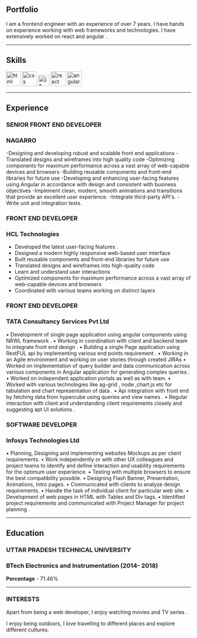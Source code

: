 ## Portfolio

I am a frontend engineer with an experience of over 7 years. I have hands on experience working with web frameworks and technologies. I have extensively worked on react and angular .

---

## Skills

<p align='left'>
  <img src="https://upload.wikimedia.org/wikipedia/commons/thumb/6/61/HTML5_logo_and_wordmark.svg/2048px-HTML5_logo_and_wordmark.svg.png" alt="html" width="40" height="40">
  <img src='https://upload.wikimedia.org/wikipedia/commons/thumb/d/d5/CSS3_logo_and_wordmark.svg/1200px-CSS3_logo_and_wordmark.svg.png' alt="css" width="40" height="40">
  <img src='https://upload.wikimedia.org/wikipedia/commons/6/6a/JavaScript-logo.png' height='30' width='auto' alt="js">
   <img src="https://upload.wikimedia.org/wikipedia/commons/thumb/a/a7/React-icon.svg/1280px-React-icon.svg.png" alt="react" width="auto" height="40"/>
   <img src="https://angular.io/assets/images/logos/angular/angular.svg" alt="angular" width="40" height="40"/>
</p>

---

## Experience

### **SENIOR FRONT END DEVELOPER**
### NAGARRO

-Designing and developing robust and scalable front end applications
-Translated designs and wireframes into high quality code
-Optimizing components for maximum performance across a vast array of web-capable devices and browsers
-Building reusable components and front-end libraries for future use
-Developing and enhancing user-facing features using Angular in accordance with design and consistent with business objectives
-Implement clean, modern, smooth animations and transitions that provide an excellent user experience.
-Integrate third-party API's.
-Write unit and integration tests.

### **FRONT END DEVELOPER**
### HCL Technologies

- Developed the latest user-facing features .
- Designed a modern highly responsive web-based user interface
- Built reusable components and front-end libraries for future use
- Translated designs and wireframes into high-quality code
- Learn and understand user interactions
- Optimized components for maximum performance across a vast array of web-capable devices and browsers
- Coordinated with various teams working on distinct layers

### **FRONT END DEVELOPER**
### TATA Consultancy Services Pvt Ltd

• Development of single page application using angular components using NRWL framework .
• Working in coordination with client and backend team to integrate front end design .
• Building a single Page application using RestFUL api by implementing various end points requirement .
• Working in an Agile environment and working on user stories through created JIRAs
• Worked on implementation of query builder and data communication across various components in Angular application for generating complex queries .
• Worked on independent application portals as well as with team.
• Worked with various technologies like ag-grid , node ,chart.js etc for tabulation and chart representation of data .
• Api integration with front end by fetching data from hypercube using queries and view names .
• Regular interaction with client and understanding client requirements closely and suggesting apt UI solutions .

### **SOFTWARE DEVELOPER**
### Infosys Technologies Ltd

• Planning, Designing and implementing websites Mockups as per client requirements.
• Work independently or with other UX colleagues and project teams to identify and define interaction and usability requirements for the optimum user experience.
• Testing with multiple browsers to ensure the best compatibility possible.
• Designing Flash Banner, Presentation, Animations, Intro pages.
• Communicated with clients to analyze design requirements.
• Handle the task of individual client for particular web site.
• Development of web pages in HTML with Tables and Div tags.
• Identified project requirements and communicated with Project Manager for project planning .

---
## Education

### **UTTAR PRADESH TECHNICAL UNIVERSITY**
### BTech Electronics and Instrumentation (2014- 2018)
**Percentage** - 71.46%

---

### INTERESTS
Apart from being a web developer, I enjoy watching movies and TV series .

I enjoy being outdoors, I love travelling to different places and explore different cultures.
